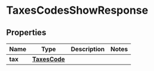 

# TaxesCodesShowResponse

## Properties

Name | Type | Description | Notes
------------ | ------------- | ------------- | -------------
**tax** | [**TaxesCode**](TaxesCode.md) |  | 



